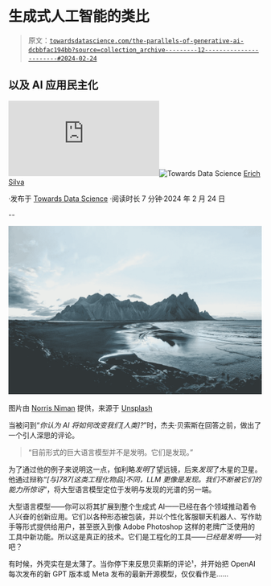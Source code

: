 # 生成式人工智能的类比

> 原文：[`towardsdatascience.com/the-parallels-of-generative-ai-dcbbfac194bb?source=collection_archive---------12-----------------------#2024-02-24`](https://towardsdatascience.com/the-parallels-of-generative-ai-dcbbfac194bb?source=collection_archive---------12-----------------------#2024-02-24)

## 以及 AI 应用民主化

[](https://medium.com/@erich.hs?source=post_page---byline--dcbbfac194bb--------------------------------)![Erich Silva](https://medium.com/@erich.hs?source=post_page---byline--dcbbfac194bb--------------------------------)[](https://towardsdatascience.com/?source=post_page---byline--dcbbfac194bb--------------------------------)![Towards Data Science](https://towardsdatascience.com/?source=post_page---byline--dcbbfac194bb--------------------------------) [Erich Silva](https://medium.com/@erich.hs?source=post_page---byline--dcbbfac194bb--------------------------------)

·发布于 [Towards Data Science](https://towardsdatascience.com/?source=post_page---byline--dcbbfac194bb--------------------------------) ·阅读时长 7 分钟·2024 年 2 月 24 日

--

![](img/8d2797e7c84d73fd3cb09ef1cc629cc8.png)

图片由 [Norris Niman](https://unsplash.com/@norrisniman?utm_content=creditCopyText&utm_medium=referral&utm_source=unsplash) 提供，来源于 [Unsplash](https://unsplash.com/photos/mountain-terrain-near-body-of-water-ABtmE3jhaPQ?utm_content=creditCopyText&utm_medium=referral&utm_source=unsplash)

当被问到“*你认为 AI 将如何改变我们[人类]?*”时，杰夫·贝索斯在回答之前，做出了一个引人深思的评论。

> “目前形式的巨大语言模型并不是发明。它们是发现。”

为了通过他的例子来说明这一点，伽利略*发明*了望远镜，后来*发现*了木星的卫星。他通过辩称“*[与]787[这类工程化物品]不同，LLM 更像是发现。我们不断被它们的能力所惊讶*”，将大型语言模型定位于发明与发现的光谱的另一端。

大型语言模型——你可以将其扩展到整个生成式 AI——已经在各个领域推动着令人兴奋的创新应用。它们以各种形态被包装，并以个性化客服聊天机器人、写作助手等形式提供给用户，甚至嵌入到像 Adobe Photoshop 这样的老牌广泛使用的工具中新功能。所以这是真正的技术。它们是工程化的工具——*已经是发明*——对吧？

有时候，外壳实在是太薄了。当你停下来反思贝索斯的评论¹，并开始把 OpenAI 每次发布的新 GPT 版本或 Meta 发布的最新开源模型，仅仅看作是……
